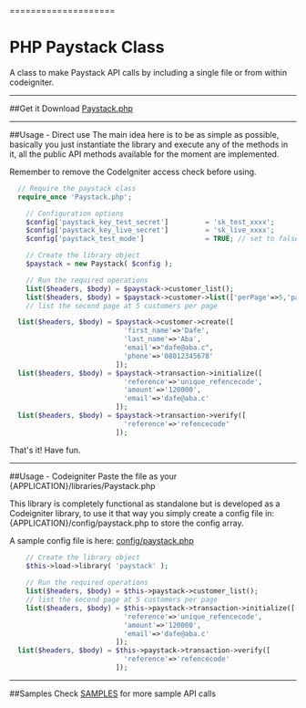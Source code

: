====================
# PHP Paystack Class
A class to make Paystack API calls by including a single file or from within codeigniter.


--------
##Get it
Download [Paystack.php](Paystack.php)


--------------------
##Usage - Direct use
The main idea here is to be as simple as possible, basically you just instantiate the library and execute
any of the methods in it, all the public API methods available for the moment are implemented.

Remember to remove the CodeIgniter access check before using. 

```php
  // Require the paystack class
  require_once 'Paystack.php';

	// Configuration options
	$config['paystack_key_test_secret']         = 'sk_test_xxxx';
	$config['paystack_key_live_secret']         = 'sk_live_xxxx';
	$config['paystack_test_mode']               = TRUE; // set to false when you are ready to go live

	// Create the library object
	$paystack = new Paystack( $config );

	// Run the required operations
	list($headers, $body) = $paystack->customer_list();
	list($headers, $body) = $paystack->customer->list(['perPage'=>5,'page'=>2]); 
	// list the second page at 5 customers per page

  list($headers, $body) = $paystack->customer->create([
                            'first_name'=>'Dafe', 
                            'last_name'=>'Aba', 
                            'email'=>"dafe@aba.c", 
                            'phone'=>'08012345678'
                          ]);
  list($headers, $body) = $paystack->transaction->initialize([
                            'reference'=>'unique_refencecode', 
                            'amount'=>'120000', 
                            'email'=>'dafe@aba.c'
                          ]);
  list($headers, $body) = $paystack->transaction->verify([
                            'reference'=>'refencecode'
                          ]);
```

That's it! Have fun.

---------------------
##Usage - Codeigniter
Paste the file as your {APPLICATION}/libraries/Paystack.php

This library is completely functional as standalone but is developed as a Codeigniter library,
to use it that way you simply create a config file in: {APPLICATION}/config/paystack.php to store the config array.

A sample config file is here: [config/paystack.php](config/paystack.php)

```php
	// Create the library object
	$this->load->library( 'paystack' );
	
	// Run the required operations
	list($headers, $body) = $this->paystack->customer_list();
	// list the second page at 5 customers per page
	list($headers, $body) = $this->paystack->transaction->initialize([
                            'reference'=>'unique_refencecode', 
                            'amount'=>'120000', 
                            'email'=>'dafe@aba.c'
                          ]);
  list($headers, $body) = $this->paystack->transaction->verify([
                            'reference'=>'refencecode'
                          ]);
```

---------
##Samples
Check [SAMPLES](SAMPLES.md) for more sample API calls